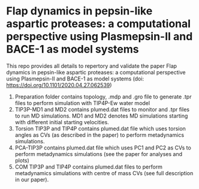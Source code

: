 # Flap dynamics in pepsin-like aspartic proteases: a computational perspective using Plasmepsin-II and BACE-1 as model systems
This repo provides all details to repertory and validate the paper Flap dynamics in pepsin-like aspartic proteases: a computational perspective using Plasmepsin-II and BACE-1 as model systems (doi: https://doi.org/10.1101/2020.04.27.062539)

1. Preparation folder contains topology, .mdp and .gro file to generate .tpr files to perform simulation with TIP4P-Ew water model
2. TIP3P-MD1 and MD2 contains plumed.dat files to monitor and .tpr files to run MD simulations. MD1 and MD2 denotes MD simulations starting with different initial starting velocities.
3. Torsion TIP3P and TIP4P contains plumed.dat file which uses torsion angles as CVs (as described in the paper) to perform metadynamics simulations.
4. PCA-TIP3P contains plumed.dat file which uses PC1 and PC2 as CVs to perform metadynamics simulations (see the paper for analyses and plots)
5. COM TIP3P and TIP4P contains plumed.dat files to perform metadynamics simulations with centre of mass CVs (see full description in our paper).


